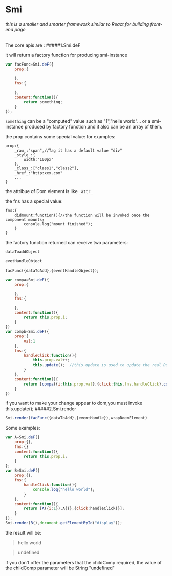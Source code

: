 # Smi
###### this is a smaller and smarter framework similar to React for building front-end page 
The core apis are :
#####1.Smi.deF

it will return a factory function for producing smi-instance 

```javascript
var facFunc=Smi.deF({
	prop:{

	},
	fns:{

	},
	content:function(){
		return something;
	}
});
```
`something` can be a "computed" value such as "1","helle world"... or a smi-instance produced by factory function,and it also can be an array of them.     

the prop contains some special value:
for examples:
```javasctipt
prop:{
	_raw_:"span",//Tag it has a default value "div"
	_style_:{
		width:"100px"
	},
	_class_:["class1","class2"],
	_href_:"http:xxx.com"
	...
}
```
the attribue of Dom element is like `_attr_`

the fns has a special value:

```javasctipt
fns:{
	didmount:function(){//the function will be invoked once the component mounts;
		console.log("mount finished");
	}
}
```
the factory function returned can receive two parameters:

`dataToaddObject`

`evetHandleObject`

`facFunc({dataToAdd},{eventHandleObject})`;

```javascript
var compa=Smi.deF({
	prop:{

	},
	fns:{

	},
	content:function(){
		return this.prop.i;
	}
})
var compb=Smi.deF({
	prop:{
		val:1
	},
	fns:{
		handleClick:function(){
			this.prop.val++;
			this.update();  //this.update is used to update the real Dom 
		}
	},
	content:function(){
		return [compa({i:this.prop.val},{click:this.fns.handleClick},compa({i:this.prop.val}];
	}
})
```
if you want to make your change appear to dom,you must invoke this.update(); 
#####2.Smi.render

```javascript
Smi.render(facFunc({dataToAdd},{eventHandle}),wrapDoemElement)
```
Some examples:
```javascript
var A=Smi.deF({
	prop:{},
	fns:{}
	content:function(){
		return this.prop.i;
	}
};
var B=Smi.deF({
	prop:{},
	fns:{
		handleClick:function(){
			console.log("hello world");
		}
	},
	content:function(){
		return [A({i:1}),A{{},{click:handleClick}}];
	}
});
Smi.render(B(),document.getElementById("display"));
```
the result will be:
>hello world

>undefined

if you don't offer the parameters that the childComp required,
the value of the childComp parameter will be String "undefined"

